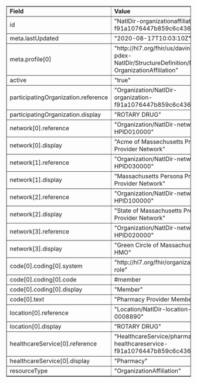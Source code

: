 <table border="1"><tr><td><b>Field</b></td><td><b>Value</b></td></tr>
<tr><td>id</td><td>
"NatlDir-organizationaffiliation-f91a1076447b859c6c436752e"
</td></tr>
<tr><td>meta.lastUpdated</td><td>
"2020-08-17T10:03:10Z"
</td></tr>
<tr><td>meta.profile[0]</td><td>"http://hl7.org/fhir/us/davinci-pdex-NatlDir/StructureDefinition/NatlDir-OrganizationAffiliation"</td></tr>
<tr><td>active</td><td>
"true"
</td></tr>
<tr><td>participatingOrganization.reference</td><td>
"Organization/NatlDir-organization-f91a1076447b859c6c436752e"
</td></tr>
<tr><td>participatingOrganization.display</td><td>
"ROTARY DRUG"
</td></tr>
<tr><td>network[0].reference</td><td>
"Organization/NatlDir-network-HPID010000"
</td></tr>
<tr><td>network[0].display</td><td>
"Acme of Massechusetts Preferred Provider Network"
</td></tr>
<tr><td>network[1].reference</td><td>
"Organization/NatlDir-network-HPID030000"
</td></tr>
<tr><td>network[1].display</td><td>
"Massachusetts Persona Preferred Provider Network"
</td></tr>
<tr><td>network[2].reference</td><td>
"Organization/NatlDir-network-HPID100000"
</td></tr>
<tr><td>network[2].display</td><td>
"State of Massachusetts Preferred Provider Network"
</td></tr>
<tr><td>network[3].reference</td><td>
"Organization/NatlDir-network-HPID020000"
</td></tr>
<tr><td>network[3].display</td><td>
"Green Circle of Massachusetts HMO"
</td></tr>
<tr><td>code[0].coding[0].system</td><td>
"http://hl7.org/fhir/organization-role"
</td></tr>
<tr><td>code[0].coding[0].code</td><td>
#member
</td></tr>
<tr><td>code[0].coding[0].display</td><td>
"Member"
</td></tr>
<tr><td>code[0].text</td><td>
"Pharmacy Provider Member"
</td></tr>
<tr><td>location[0].reference</td><td>
"Location/NatlDir-location-PCY-0008890"
</td></tr>
<tr><td>location[0].display</td><td>
"ROTARY DRUG"
</td></tr>
<tr><td>healthcareService[0].reference</td><td>
"HealthcareService/pharmacy-healthcareservice-f91a1076447b859c6c436752e"
</td></tr>
<tr><td>healthcareService[0].display</td><td>
"Pharmacy"
</td></tr>
<tr><td>resourceType</td><td>
"OrganizationAffiliation"
</td></tr>
</table>
